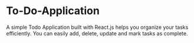 # To-Do-Application
A simple Todo Application built with React.js helps you organize your tasks efficiently. You can easily add, delete, update and mark tasks as complete.
